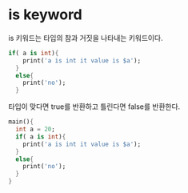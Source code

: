 # is keyword
is 키워드는 타입의 참과 거짓을 나타내는 키워드이다.

```dart
if( a is int){
    print('a is int it value is $a');
  }
  else{
    print('no');
  }
```
타입이 맞다면 true를 반환하고 틀린다면 false를 반환한다.

```dart
main(){
  int a = 20;
  if( a is int){
    print('a is int it value is $a');
  }
  else{
    print('no');
  }
}
```